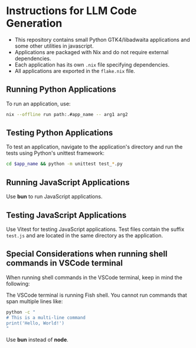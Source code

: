 # Instructions for LLM Code Generation

- This repository contains small Python GTK4/libadwaita applications and some other utilities in javascript.
- Applications are packaged with Nix and do not require external dependencies.
- Each application has its own `.nix` file specifying dependencies.
- All applications are exported in the `flake.nix` file.

## Running Python Applications

To run an application, use:

```bash
nix --offline run path:.#app_name -- arg1 arg2
```

## Testing Python Applications

To test an application, navigate to the application's directory and run the tests using Python's unittest framework:

```bash
cd $app_name && python -m unittest test_*.py
```

## Running JavaScript Applications

Use **bun** to run JavaScript applications.

## Testing JavaScript Applications

Use Vitest for testing JavaScript applications.
Test files contain the suffix `test.js` and are located in the same directory as the application.


## Special Considerations when running shell commands in VSCode terminal

When running shell commands in the VSCode terminal, keep in mind the following:

The VSCode terminal is running Fish shell. You cannot run commands that span multiple lines like:

```bash
python -c "
# This is a multi-line command
print('Hello, World!')
"
```


Use **bun** instead of **node**.
